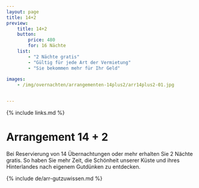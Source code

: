 ```yaml
---
layout: page
title: 14+2
preview: 
    title: 14+2
    button:
        price: 480
        for: 16 Nächte
    list:
        - "2 Nächte gratis"
        - "Gültig für jede Art der Vermietung"
        - "Sie bekommen mehr für Ihr Geld"
        
images:
    - /img/overnachten/arrangementen-14plus2/arr14plus2-01.jpg


---
```


{% include links.md %}


# Arrangement 14 + 2

Bei Reservierung von 14 Übernachtungen oder mehr erhalten Sie 2 Nächte gratis. So haben Sie mehr Zeit, die Schönheit unserer Küste und ihres Hinterlandes nach eigenem Gutdünken zu entdecken.

{% include de/arr-gutzuwissen.md %}

